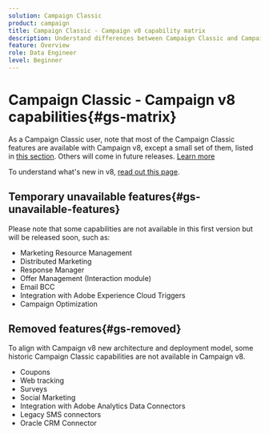 ```yaml
---
solution: Campaign Classic
product: campaign
title: Campaign Classic - Campaign v8 capability matrix
description: Understand differences between Campaign Classic and Campaign v8
feature: Overview
role: Data Engineer
level: Beginner
---
```


# Campaign Classic - Campaign v8 capabilities{#gs-matrix}

As a Campaign Classic user, note that most of the Campaign Classic features are available with Campaign v8, except a small set of them, listed in [this section](#gs-removed). Others will come in future releases. [Learn more](#gs-unavailable-features)

To understand what's new in v8, [read out this page](whats-new.md).

## Temporary unavailable features{#gs-unavailable-features}

Please note that some capabilities are not available in this first version but will be released soon, such as:

* Marketing Resource Management
* Distributed Marketing
* Response Manager
* Offer Management (Interaction module)
* Email BCC
* Integration with Adobe Experience Cloud Triggers
* Campaign Optimization

## Removed features{#gs-removed}

To align with Campaign v8 new architecture and deployment model, some historic Campaign Classic capabilities are not available in Campaign v8.

* Coupons
* Web tracking
* Surveys
* Social Marketing
* Integration with Adobe Analytics Data Connectors
* Legacy SMS connectors
* Oracle CRM Connector


